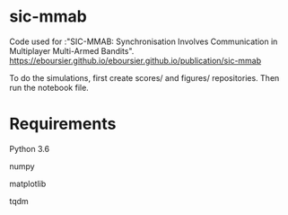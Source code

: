 # sic-mmab
Code used for :"SIC-MMAB: Synchronisation Involves Communication in Multiplayer Multi-Armed Bandits".
https://eboursier.github.io/eboursier.github.io/publication/sic-mmab

To do the simulations, first create scores/ and figures/ repositories. Then run the notebook file.

# Requirements

Python 3.6

numpy

matplotlib

tqdm
